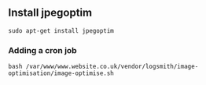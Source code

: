 ## Install jpegoptim

```
sudo apt-get install jpegoptim
```

### Adding a cron job

```
bash /var/www/www.website.co.uk/vendor/logsmith/image-optimisation/image-optimise.sh
```
